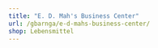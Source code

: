 ```yaml
---
title: "E. D. Mah's Business Center"
url: /gbarnga/e-d-mahs-business-center/
shop: Lebensmittel
---
```

